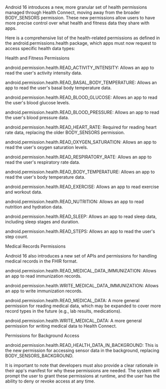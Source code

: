 Android 16 introduces a new, more granular set of health permissions managed through Health Connect, moving away from the broader BODY_SENSORS permission. These new permissions allow users to have more precise control over what health and fitness data they share with apps.

Here is a comprehensive list of the health-related permissions as defined in the android.permissions.health package, which apps must now request to access specific health data types:

Health and Fitness Permissions

android.permission.health.READ_ACTIVITY_INTENSITY: Allows an app to read the user's activity intensity data.

android.permission.health.READ_BASAL_BODY_TEMPERATURE: Allows an app to read the user's basal body temperature data.

android.permission.health.READ_BLOOD_GLUCOSE: Allows an app to read the user's blood glucose levels.

android.permission.health.READ_BLOOD_PRESSURE: Allows an app to read the user's blood pressure data.

android.permission.health.READ_HEART_RATE: Required for reading heart rate data, replacing the older BODY_SENSORS permission.

android.permission.health.READ_OXYGEN_SATURATION: Allows an app to read the user's oxygen saturation levels.

android.permission.health.READ_RESPIRATORY_RATE: Allows an app to read the user's respiratory rate data.

android.permission.health.READ_BODY_TEMPERATURE: Allows an app to read the user's body temperature data.

android.permission.health.READ_EXERCISE: Allows an app to read exercise and workout data.

android.permission.health.READ_NUTRITION: Allows an app to read nutrition and hydration data.

android.permission.health.READ_SLEEP: Allows an app to read sleep data, including sleep stages and duration.

android.permission.health.READ_STEPS: Allows an app to read the user's step count.

Medical Records Permissions

Android 16 also introduces a new set of APIs and permissions for handling medical records in the FHIR format.

android.permission.health.READ_MEDICAL_DATA_IMMUNIZATION: Allows an app to read immunization records.

android.permission.health.WRITE_MEDICAL_DATA_IMMUNIZATION: Allows an app to write immunization records.

android.permission.health.READ_MEDICAL_DATA: A more general permission for reading medical data, which may be expanded to cover more record types in the future (e.g., lab results, medications).

android.permission.health.WRITE_MEDICAL_DATA: A more general permission for writing medical data to Health Connect.

Permissions for Background Access

android.permission.health.READ_HEALTH_DATA_IN_BACKGROUND: This is the new permission for accessing sensor data in the background, replacing BODY_SENSORS_BACKGROUND.

It is important to note that developers must also provide a clear rationale in their app's manifest for why these permissions are needed. The system will prompt the user to grant these permissions at runtime, and the user has the ability to deny or revoke access at any time.